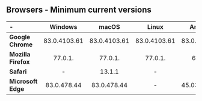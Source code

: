 ## Browsers - Minimum current versions

| -		               | Windows      | macOS        | Linux          | Android      | iOS          |
| :-------------       | :----------: | :----------: | :------------: | :----------: | :----------: |
| **Google Chrome**    | 83.0.4103.61 | 83.0.4103.61 |  83.0.4103.61  | 83.0.4103.61 | 83.0.4103.61 |
| **Mozilla Firefox**  | 77.0.1.      | 77.0.1.      |  77.0.1.       | 68.9.0       | 77.0.1.      |
| **Safari**           | -            | 13.1.1       |  -             | -            | 13.1.1       |
| **Microsoft Edge**   | 83.0.478.44  | 83.0.478.44  |  -             | 45.03.4.4958 | - \|